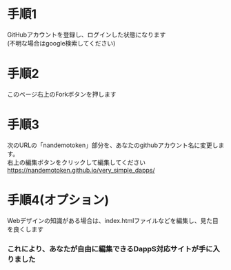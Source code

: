 # 手順1
GitHubアカウントを登録し、ログインした状態になります  
(不明な場合はgoogle検索してください)

# 手順2
このページ右上のForkボタンを押します

# 手順3
次のURLの「nandemotoken」部分を、あなたのgithubアカウント名に変更します。  
右上の編集ボタンをクリックして編集してください  
https://nandemotoken.github.io/very_simple_dapps/

# 手順4(オプション)
Webデザインの知識がある場合は、index.htmlファイルなどを編集し、見た目を良くします  
  
### これにより、あなたが自由に編集できるDappS対応サイトが手に入りました
